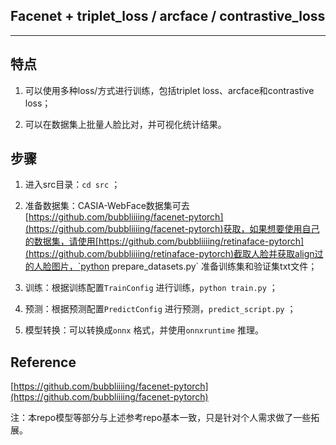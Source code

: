 ## Facenet + triplet_loss / arcface / contrastive_loss

---

## 特点

1. 可以使用多种loss/方式进行训练，包括triplet loss、arcface和contrastive loss；

2. 可以在数据集上批量人脸比对，并可视化统计结果。



## 步骤

1. 进入src目录：`cd src` ； 

2. 准备数据集：CASIA-WebFace数据集可去[https://github.com/bubbliiiing/facenet-pytorch](https://github.com/bubbliiiing/facenet-pytorch)获取，如果想要使用自己的数据集，请使用[https://github.com/bubbliiiing/retinaface-pytorch](https://github.com/bubbliiiing/retinaface-pytorch)截取人脸并获取align过的人脸图片，`python prepare_datasets.py` 准备训练集和验证集txt文件；

3. 训练：根据训练配置`TrainConfig` 进行训练，`python train.py` ；

4. 预测：根据预测配置`PredictConfig` 进行预测，`predict_script.py` ；

5. 模型转换：可以转换成`onnx` 格式，并使用`onnxruntime` 推理。
   
   

## Reference

[https://github.com/bubbliiiing/facenet-pytorch](https://github.com/bubbliiiing/facenet-pytorch)

注：本repo模型等部分与上述参考repo基本一致，只是针对个人需求做了一些拓展。





